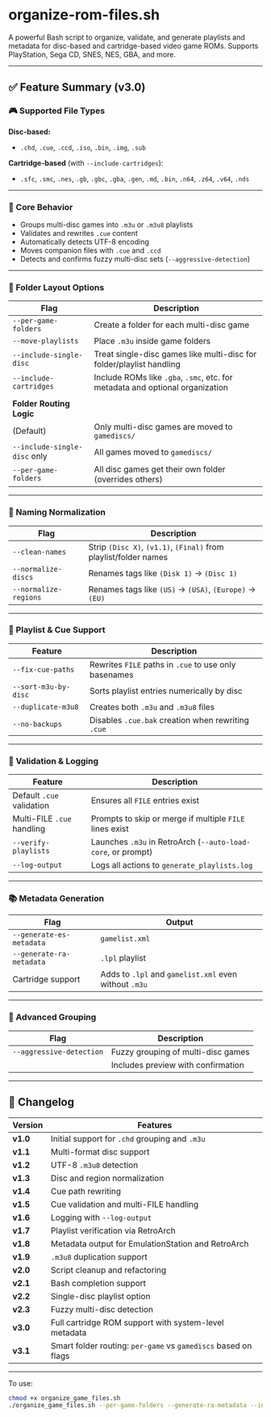 # organize-rom-files.sh

A powerful Bash script to organize, validate, and generate playlists and metadata for disc-based and cartridge-based video game ROMs. Supports PlayStation, Sega CD, SNES, NES, GBA, and more.

---

## ✅ Feature Summary (v3.0)

### 🎮 Supported File Types

**Disc-based:**
- `.chd`, `.cue`, `.ccd`, `.iso`, `.bin`, `.img`, `.sub`

**Cartridge-based** (with `--include-cartridges`):
- `.sfc`, `.smc`, `.nes`, `.gb`, `.gbc`, `.gba`, `.gen`, `.md`, `.bin`, `.n64`, `.z64`, `.v64`, `.nds`

---

### 🧠 Core Behavior

- Groups multi-disc games into `.m3u` or `.m3u8` playlists
- Validates and rewrites `.cue` content
- Automatically detects UTF-8 encoding
- Moves companion files with `.cue` and `.ccd`
- Detects and confirms fuzzy multi-disc sets (`--aggressive-detection`)

---

### 📁 Folder Layout Options

| Flag                   | Description |
|------------------------|-------------|
| `--per-game-folders`   | Create a folder for each multi-disc game |
| `--move-playlists`     | Place `.m3u` inside game folders |
| `--include-single-disc`| Treat single-disc games like multi-disc for folder/playlist handling |
| `--include-cartridges` | Include ROMs like `.gba`, `.smc`, etc. for metadata and optional organization |
|                        |                                            |
| **Folder Routing Logic** |                                           |
| (Default)              | Only multi-disc games are moved to `gamediscs/` |
| `--include-single-disc` only | All games moved to `gamediscs/` |
| `--per-game-folders`   | All disc games get their own folder (overrides others) |

---

### 🧾 Naming Normalization

| Flag                   | Description |
|------------------------|-------------|
| `--clean-names`        | Strip `(Disc X)`, `(v1.1)`, `(Final)` from playlist/folder names |
| `--normalize-discs`    | Renames tags like `(Disk 1)` → `(Disc 1)` |
| `--normalize-regions`  | Renames tags like `(US)` → `(USA)`, `(Europe)` → `(EU)` |

---

### 📜 Playlist & Cue Support

| Feature                | Description |
|------------------------|-------------|
| `--fix-cue-paths`      | Rewrites `FILE` paths in `.cue` to use only basenames |
| `--sort-m3u-by-disc`   | Sorts playlist entries numerically by disc |
| `--duplicate-m3u8`     | Creates both `.m3u` and `.m3u8` files |
| `--no-backups`         | Disables `.cue.bak` creation when rewriting `.cue` |

---

### 🧪 Validation & Logging

| Feature                | Description |
|------------------------|-------------|
| Default `.cue` validation | Ensures all `FILE` entries exist |
| Multi-FILE `.cue` handling | Prompts to skip or merge if multiple `FILE` lines exist |
| `--verify-playlists`   | Launches `.m3u` in RetroArch (`--auto-load-core`, or prompt) |
| `--log-output`         | Logs all actions to `generate_playlists.log` |

---

### 📚 Metadata Generation

| Flag                     | Output |
|--------------------------|--------|
| `--generate-es-metadata` | `gamelist.xml` |
| `--generate-ra-metadata` | `.lpl` playlist |
| Cartridge support        | Adds to `.lpl` and `gamelist.xml` even without `.m3u` |

---

### 🧠 Advanced Grouping

| Flag                      | Description |
|---------------------------|-------------|
| `--aggressive-detection`  | Fuzzy grouping of multi-disc games |
|                           | Includes preview with confirmation |

---

## 🧾 Changelog

| Version | Features |
|---------|----------|
| **v1.0** | Initial support for `.chd` grouping and `.m3u` |
| **v1.1** | Multi-format disc support |
| **v1.2** | UTF-8 `.m3u8` detection |
| **v1.3** | Disc and region normalization |
| **v1.4** | Cue path rewriting |
| **v1.5** | Cue validation and multi-FILE handling |
| **v1.6** | Logging with `--log-output` |
| **v1.7** | Playlist verification via RetroArch |
| **v1.8** | Metadata output for EmulationStation and RetroArch |
| **v1.9** | `.m3u8` duplication support |
| **v2.0** | Script cleanup and refactoring |
| **v2.1** | Bash completion support |
| **v2.2** | Single-disc playlist option |
| **v2.3** | Fuzzy multi-disc detection |
| **v3.0** | Full cartridge ROM support with system-level metadata |
| **v3.1** | Smart folder routing: `per-game` vs `gamediscs` based on flags |

---

To use:
```bash
chmod +x organize_game_files.sh
./organize_game_files.sh --per-game-folders --generate-ra-metadata --include-cartridges
```
